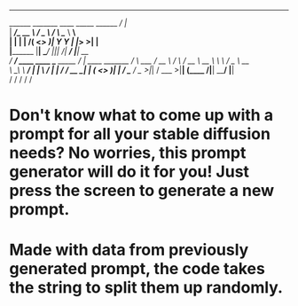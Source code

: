 __________                                   __                       
\______   \_______   ____    _____  ______ _/  |_                     
 |     ___/\_  __ \ /  _ \  /     \ \____ \\   __\                    
 |    |     |  | \/(  <_> )|  Y Y  \|  |_> >|  |                      
 |________  |__|    \____/ |__|_|  /|   __/ |__|   __                 
 /  _____/   ____    ____    ____\_______ _____  _/  |_  ____ _______ 
/   \  ___ _/ __ \  /    \ _/ __ \\_  __ \\__  \ \   __\/  _ \\_  __ \
\    \_\  \\  ___/ |   |  \\  ___/ |  | \/ / __ \_|  | (  <_> )|  | \/
 \______  / \___  >|___|  / \___  >|__|   (____  /|__|  \____/ |__|   
        \/      \/      \/      \/             \/                     
          
                                                                                                                      
# Don't know what to come up with a prompt for all your stable diffusion needs? No worries, this prompt generator will do it for you! Just press the screen to generate a new prompt. #
# Made with data from previously generated prompt, the code takes the string to split them up randomly. #